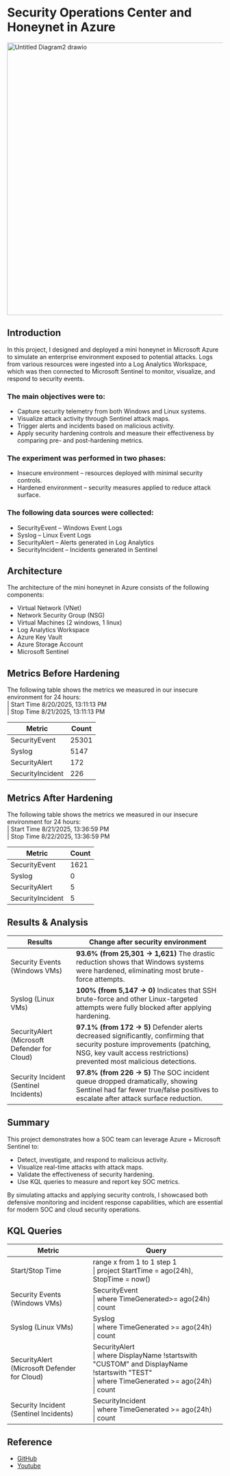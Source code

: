 # Security Operations Center and Honeynet in Azure

<img width="946" height="636" alt="Untitled Diagram2 drawio" src="https://github.com/user-attachments/assets/8f5a1919-7cdb-463c-9a37-12f5dab06d36" />


## Introduction
In this project, I designed and deployed a mini honeynet in Microsoft Azure to simulate an enterprise environment exposed to potential attacks. Logs from various resources were ingested into a Log Analytics Workspace, which was then connected to Microsoft Sentinel to monitor, visualize, and respond to security events.

### The main objectives were to:

- Capture security telemetry from both Windows and Linux systems.
- Visualize attack activity through Sentinel attack maps.
- Trigger alerts and incidents based on malicious activity.
- Apply security hardening controls and measure their effectiveness by comparing pre- and post-hardening metrics.

### The experiment was performed in two phases:

- Insecure environment – resources deployed with minimal security controls.
- Hardened environment – security measures applied to reduce attack surface.

### The following data sources were collected:

- SecurityEvent – Windows Event Logs
- Syslog – Linux Event Logs
- SecurityAlert – Alerts generated in Log Analytics
- SecurityIncident – Incidents generated in Sentinel

## Architecture
The architecture of the mini honeynet in Azure consists of the following components:

- Virtual Network (VNet)
- Network Security Group (NSG)
- Virtual Machines (2 windows, 1 linux)
- Log Analytics Workspace
- Azure Key Vault
- Azure Storage Account
- Microsoft Sentinel

## Metrics Before Hardening
The following table shows the metrics we measured in our insecure environment for 24 hours:
</br>
| Start Time 8/20/2025, 13:11:13 PM
</br>
| Stop Time 8/21/2025, 13:11:13 PM

| Metric                   | Count
| ------------------------ | -----
| SecurityEvent            | 25301
| Syslog                   | 5147
| SecurityAlert            | 172
| SecurityIncident         | 226

## Metrics After Hardening
The following table shows the metrics we measured in our insecure environment for 24 hours:
</br>
| Start Time 8/21/2025, 13:36:59 PM
</br>
| Stop Time 8/22/2025, 13:36:59 PM

| Metric                   | Count
| ------------------------ | -----
| SecurityEvent            | 1621
| Syslog                   | 0
| SecurityAlert            | 5
| SecurityIncident         | 5

## Results & Analysis

| Results                                       | Change after security environment                                                                                                                                            |
|----------------------------------------------|--------------------------------------------------------------------------------------------------------------------------------------------------|
| Security Events (Windows VMs)                | **93.6% (from 25,301 → 1,621)** The drastic reduction shows that Windows systems were hardened, eliminating most brute-force attempts. |
| Syslog (Linux VMs)                           | **100% (from 5,147 → 0)** Indicates that SSH brute-force and other Linux-targeted attempts were fully blocked after applying hardening. |
| SecurityAlert (Microsoft Defender for Cloud) | **97.1% (from 172 → 5)** Defender alerts decreased significantly, confirming that security posture improvements (patching, NSG, key vault access restrictions) prevented most malicious detections.  |
| Security Incident (Sentinel Incidents)       | **97.8% (from 226 → 5)** The SOC incident queue dropped dramatically, showing Sentinel had far fewer true/false positives to escalate after attack surface reduction.             |

## Summary

This project demonstrates how a SOC team can leverage Azure + Microsoft Sentinel to:

- Detect, investigate, and respond to malicious activity.
- Visualize real-time attacks with attack maps.
- Validate the effectiveness of security hardening.
- Use KQL queries to measure and report key SOC metrics.

By simulating attacks and applying security controls, I showcased both defensive monitoring and incident response capabilities, which are essential for modern SOC and cloud security operations.

## KQL Queries
| Metric                                       | Query                                                                                                                                            |
|----------------------------------------------|--------------------------------------------------------------------------------------------------------------------------------------------------|
| Start/Stop Time                              | range x from 1 to 1 step 1<br>\| project StartTime = ago(24h), StopTime = now()                                                                  |
| Security Events (Windows VMs)                | SecurityEvent<br>\| where TimeGenerated>= ago(24h)<br>\| count                                                                                   |
| Syslog (Linux VMs)                           | Syslog<br>\| where TimeGenerated >= ago(24h)<br>\| count                                                                                         |
| SecurityAlert (Microsoft Defender for Cloud) | SecurityAlert<br>\| where DisplayName !startswith "CUSTOM" and DisplayName !startswith "TEST"<br>\| where TimeGenerated >= ago(24h)<br>\| count  |
| Security Incident (Sentinel Incidents)       | SecurityIncident<br>\| where TimeGenerated >= ago(24h)<br>\| count                                                                               |

## Reference
- [GitHub](https://github.com/kphillip1/azure-soc-honeynet/blob/main/README.md)
- [Youtube](https://www.youtube.com/watch?v=mOjbD7FkUUI)
